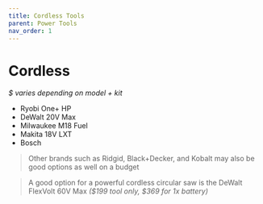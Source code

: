 ```yaml
---
title: Cordless Tools
parent: Power Tools
nav_order: 1
---
```

# Cordless

*$ varies depending on model + kit*
- Ryobi One+ HP
- DeWalt 20V Max
- Milwaukee M18 Fuel
- Makita 18V LXT
- Bosch

> Other brands such as Ridgid, Black+Decker, and Kobalt may also be good options as well on a budget

> A good option for a powerful cordless circular saw is the DeWalt FlexVolt 60V Max *($199 tool only, $369 for 1x battery)*